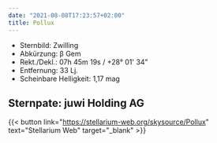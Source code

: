 ```yaml
---
date: "2021-08-08T17:23:57+02:00"
title: Pollux
---
```


- Sternbild: Zwilling
- Abkürzung: β Gem
- Rekt./Dekl.: 07h 45m 19s / +28° 01' 34"
- Entfernung: 33 Lj.
- Scheinbare Helligkeit: 1,17 mag

## Sternpate: juwi Holding AG

{{< button link="https://stellarium-web.org/skysource/Pollux" text="Stellarium Web" target="_blank" >}}
